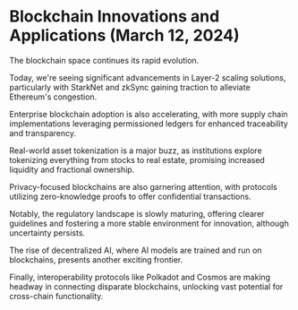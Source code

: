 # Blockchain Innovations and Applications (March 12, 2024)

The blockchain space continues its rapid evolution.

Today, we're seeing significant advancements in Layer-2 scaling solutions, particularly with StarkNet and zkSync gaining traction to alleviate Ethereum's congestion.

Enterprise blockchain adoption is also accelerating, with more supply chain implementations leveraging permissioned ledgers for enhanced traceability and transparency.

Real-world asset tokenization is a major buzz, as institutions explore tokenizing everything from stocks to real estate, promising increased liquidity and fractional ownership.

Privacy-focused blockchains are also garnering attention, with protocols utilizing zero-knowledge proofs to offer confidential transactions.

Notably, the regulatory landscape is slowly maturing, offering clearer guidelines and fostering a more stable environment for innovation, although uncertainty persists.

The rise of decentralized AI, where AI models are trained and run on blockchains, presents another exciting frontier.

Finally, interoperability protocols like Polkadot and Cosmos are making headway in connecting disparate blockchains, unlocking vast potential for cross-chain functionality.
